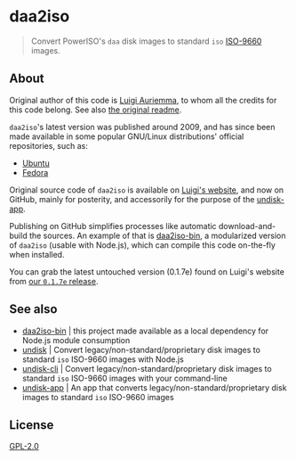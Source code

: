 # daa2iso

> Convert PowerISO's `daa` disk images to standard `iso` [ISO-9660](https://en.wikipedia.org/wiki/ISO_9660) images.


## About

Original author of this code is [Luigi Auriemma](http://aluigi.org), to whom all the credits for this code belong. See also [the original readme](https://github.com/undisk/daa2iso/blob/master/daa2iso.txt).

`daa2iso`'s latest version was published around 2009, and has since been made available in some popular GNU/Linux distributions' official repositories, such as:

* [Ubuntu](https://packages.ubuntu.com/xenial/daa2iso)
* [Fedora](https://admin.fedoraproject.org/pkgdb/package/rpms/daa2iso/)

Original source code of `daa2iso` is available on [Luigi's website](http://aluigi.altervista.org/mytoolz.htm#daa2iso), and now on GitHub, mainly for posterity, and accessorily for the purpose of the [undisk-app](https://https://github.com/undisk/undisk-app).

Publishing on GitHub simplifies processes like automatic download-and-build the sources. An example of that is [daa2iso-bin](https://github.com/undisk/daa2iso-bin), a modularized version of `daa2iso` (usable with Node.js), which can compile this code on-the-fly when installed.

You can grab the latest untouched version (0.1.7e) found on Luigi's website from [our `0.1.7e` release](https://github.com/undisk/cdi2iso/releases/tag/0.1.7e).


## See also

* [daa2iso-bin](https://github.com/undisk/daa2iso-bin) | this project made available as a local dependency for Node.js module consumption
* [undisk](https://github.com/undisk/undisk) | Convert legacy/non-standard/proprietary disk images to standard `iso` ISO-9660 images with Node.js
* [undisk-cli](https://github.com/undisk/undisk-cli) | Convert legacy/non-standard/proprietary disk images to standard `iso` ISO-9660 images with your command-line
* [undisk-app](https://github.com/undisk/undisk-app) | An app that converts legacy/non-standard/proprietary disk images to standard `iso` ISO-9660 images


## License

[GPL-2.0](https://github.com/undisk/daa2iso/blob/master/licence)
